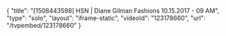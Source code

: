 {
    "title": "[1508443598] HSN | Diane Gilman Fashions 10.15.2017 - 09 AM",
    "type": "solo",
    "layout": "iframe-static",
    "videoId": "123178660",
    "url": "\/tvpembed\/123178660"
}